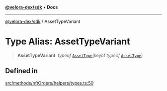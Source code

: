 [**@velora-dex/sdk**](../README.md) • **Docs**

***

[@velora-dex/sdk](../globals.md) / AssetTypeVariant

# Type Alias: AssetTypeVariant

> **AssetTypeVariant**: *typeof* [`AssetType`](../variables/AssetType.md)\[keyof *typeof* [`AssetType`](../variables/AssetType.md)\]

## Defined in

[src/methods/nftOrders/helpers/types.ts:50](https://github.com/paraswap/paraswap-sdk/blob/master/src/methods/nftOrders/helpers/types.ts#L50)
